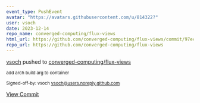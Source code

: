 ```yaml
---
event_type: PushEvent
avatar: "https://avatars.githubusercontent.com/u/814322?"
user: vsoch
date: 2023-12-14
repo_name: converged-computing/flux-views
html_url: https://github.com/converged-computing/flux-views/commit/97ece42665e4710d502326c84ba0d4577ebafcca
repo_url: https://github.com/converged-computing/flux-views
---
```


<a href='https://github.com/vsoch' target='_blank'>vsoch</a> pushed to <a href='https://github.com/converged-computing/flux-views' target='_blank'>converged-computing/flux-views</a>

<small>add arch build arg to container

Signed-off-by: vsoch <vsoch@users.noreply.github.com></small>

<a href='https://github.com/converged-computing/flux-views/commit/97ece42665e4710d502326c84ba0d4577ebafcca' target='_blank'>View Commit</a>